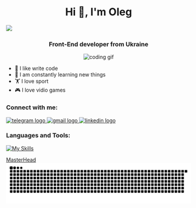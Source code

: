 
<h1 align="center">Hi 👋, I'm Oleg
</h1>

![](https://komarev.com/ghpvc/?username=KratosHome)

<h3 align="center">Front-End developer from Ukraine</h3>

<div class="image" align="center">
  <img src="https://media3.giphy.com/media/v1.Y2lkPTc5MGI3NjExM3k1OHE1bHFhM2FpendraWMxdTQ1cTBlYnFxbHk4eWk3bDEyMmJrMyZlcD12MV9pbnRlcm5hbF9naWZfYnlfaWQmY3Q9Zw/qgQUggAC3Pfv687qPC/giphy.gif"
  alt="coding gif"
  style="width: 600px; height: 350px; max-width: 94%;" />
</div>

- 🧘 I like write code
- 🥅 I am constantly learning new things
- 🏋 I love sport
- 🎮 I love vidio games

### Connect with me:
<div align="left">
  <a href="https://t.me/KratosHome" target="_blank">
    <img src="https://img.shields.io/badge/Telegram-2CA5E0?style=for-the-badge&logo=telegram&logoColor=white" alt="telegram logo"/>
  </a>
 <a href="mailto:OlegonTkach101@gmail.com" target="_blank">
    <img src="https://img.shields.io/badge/Gmail-D14836?style=for-the-badge&logo=gmail&logoColor=white" alt="gmail logo"/>
</a>

  <a href="https://www.linkedin.com/in/olegtkach101/" target="_blank">
    <img src="https://img.shields.io/badge/LinkedIn-0077B5?style=for-the-badge&logo=linkedin&logoColor=white" alt="linkedin logo"/>
  </a>
</div>

### Languages and Tools:
[![My Skills](https://skillicons.dev/icons?i=js,ts,react,nextjs,vue,nuxtjs,electron,astro,html)](https://skillicons.dev)


[linkedin]: https://www.linkedin.com/in/olegtkach101/
[google]: OlegonTkach101@gmail.com
[instagram]: https://www.instagram.com/kratoshome/



[MasterHead](https://github.com/KratosHome)
<picture>
  <source media="(prefers-color-scheme: dark)" srcset="https://raw.githubusercontent.com/pacholoamit/pacholoamit/snake-svg/github-snake-dark.svg" />
  <source media="(prefers-color-scheme: light)" srcset="https://raw.githubusercontent.com/pacholoamit/pacholoamit/snake-svg/github-snake.svg" />
  <img alt="github-snake" src="https://raw.githubusercontent.com/pacholoamit/pacholoamit/snake-svg/github-snake.svg" />
</picture>
